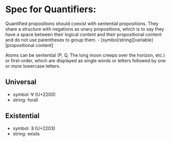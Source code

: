 # Spec for Quantifiers:

Quantified propositions should coexist with sentential propositions.
They share a structure with negations as unary propositions, which is to say
they have a space between their logical content and their propositional content
and do not use parentheses to group them.
    - [symbol/string][variable] [propositional content]

Atoms can be sentential (P, Q, The long moon creeps over the horizon, etc.) or
first-order, which are displayed as single words or letters followed by one or
more lowercase letters.

## Universal
- symbol: ∀ (U+2200)
- string: forall

## Existential
- symbol: ∃ (U+2203)
- string: exists

